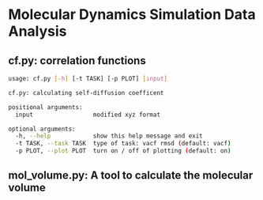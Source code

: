 # Molecular Dynamics Simulation Data Analysis

## cf.py: correlation functions

```bash
usage: cf.py [-h] [-t TASK] [-p PLOT] [input]

cf.py: calculating self-diffusion coefficent

positional arguments:
  input                 modified xyz format

optional arguments:
  -h, --help            show this help message and exit
  -t TASK, --task TASK  type of task: vacf rmsd (default: vacf)
  -p PLOT, --plot PLOT  turn on / off of plotting (default: on)
```
## mol_volume.py: A tool to calculate the molecular volume

